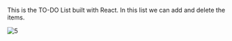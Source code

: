 This is the TO-DO List built with React.
In this list we can add and delete the items.

![5](https://user-images.githubusercontent.com/71556166/130455375-5f2962fd-46a3-4042-887b-4f3292f27767.png)

